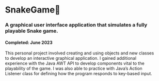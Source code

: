 # SnakeGame:snake:
<h3> A graphical user interface application that simulates a fully playable Snake game. </h3>
<h4> Completed: June 2023 </h4>

This personal project involved creating and using objects and new classes to develop an interactive graphical application. I gained additional experience with the Java AWT API to develop components vital to the playability of the game. I was also able to practice with Java’s Action Listener class for defining how the program responds to key-based input.

